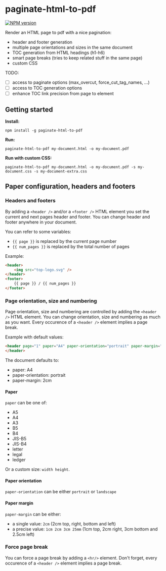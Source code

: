 paginate-html-to-pdf
====================

[![NPM version](http://img.shields.io/npm/v/paginate-html-to-pdf.svg?style=flat)](https://www.npmjs.org/package/paginate-html-to-pdf)

Render an HTML page to pdf with a nice pagination:

 - header and footer generation
 - multiple page orientations and sizes in the same document
 - TOC generation from HTML headings (h1-h6)
 - smart page breaks (tries to keep related stuff in the same page)
 - custom CSS


TODO:

 - [ ] access to paginate options (max_overcut, force_cut_tag_names, ...)
 - [ ] access to TOC generation options
 - [ ] enhance TOC link precision from page to element

## Getting started

__Install:__

```
npm install -g paginate-html-to-pdf
```

__Run:__

```
paginate-html-to-pdf my-document.html -o my-document.pdf
```

__Run with custom CSS:__

```
paginate-html-to-pdf my-document.html -o my-document.pdf -s my-document.css -s my-document-extra.css
```

## Paper configuration, headers and footers

### Headers and footers

By adding a `<header />` and/or a `<footer />` HTML element you set the current and next pages header and footer. You can change header and footer anywhere in your document.

You can refer to some variables:

 - `{{ page }}` is replaced by the current page number
 - `{{ num_pages }}` is replaced by the total number of pages

Example:

```html
<header>
	<img src="top-logo.svg" />
</header>
<footer>
	{{ page }} / {{ num_pages }}
</footer>
```


### Page orientation, size and numbering

Page orientation, size and numbering are controlled by adding the `<header />` HTML element.
You can change orientation, size and numbering as much as you want.
Every occurence of a `<header />` element implies a page break.

Example with default values:

```html
<header page="1" paper="A4" paper-orientation="portrait" paper-margin="2cm">
</header>
```

The document defaults to:

 - paper: A4
 - paper-orientation: portrait
 - paper-margin: 2cm

#### Paper

`paper` can be one of:

 - A5
 - A4
 - A3
 - B5
 - B4
 - JIS-B5
 - JIS-B4
 - letter
 - legal
 - ledger

Or a custom size: `width height`.

#### Paper orientation

`paper-orientation` can be either `portrait` or `landscape`

#### Paper margin

`paper-margin` can be either:

 - a single value: `2cm` (2cm top, right, bottom and left)
 - a precise value: `1cm 2cm 3cm 25mm` (1cm top, 2cm right, 3cm bottom and 2.5cm left)

### Force page break

You can force a page break by adding a `<hr/>` element.
Don't forget, every occurence of a `<header />` element implies a page break.
